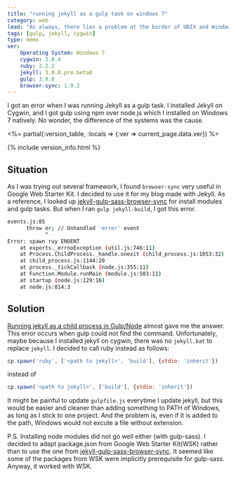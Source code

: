 ```yaml
---
title: "running jekyll as a gulp task on windows 7"
category: web
lead: "As always, there lies a problem at the border of UNIX and Windows."
tags: [gulp, jekyll, cygwin]
type: memo
ver:     
    Operating System: Windows 7
    cygwin: 2.0.4
    ruby: 2.2.2
    jekyll: 3.0.0.pre.beta8
    gulp: 3.9.0
    browser-sync: 1.9.2
---
```


I got an error when I was running Jekyll as a gulp task. I installed Jekyll on Cygwin, and I got gulp using npm over node.js which I installed on Windows 7 natively. No wonder, the difference of the systems was the cause.

<!-- more -->

<%= partial(:version_table, :locals => {:ver => current_page.data.ver}) %>

{% include version_info.html %}

## Situation
As I was trying out several framework, I found `browser-sync` very useful in Google Web Starter Kit. I decided to use it for my blog made with Jekyll. As a reference, I looked up [jekyll-gulp-sass-browser-sync](https://github.com/shakyShane/jekyll-gulp-sass-browser-sync) for install modules and gulp tasks. But when I ran `gulp jekyll-build`, I got this error.

```sh
events.js:85
      throw er; // Unhandled 'error' event
            ^
Error: spawn ruy ENOENT
    at exports._errnoException (util.js:746:11)
    at Process.ChildProcess._handle.onexit (child_process.js:1053:32)
    at child_process.js:1144:20
    at process._tickCallback (node.js:355:11)
    at Function.Module.runMain (module.js:503:11)
    at startup (node.js:129:16)
    at node.js:814:3
```

## Solution
[Running jekyll as a child process in Gulp/Node](http://stackoverflow.com/questions/21856861/running-jekyll-as-a-child-process-in-gulp-node) almost gave me the answer. This error occurs when gulp could not find the command. Unfortunately, maybe because I installed jekyll on cygwin, there was no `jekyll.bat` to replace `jekyll`. I decided to call ruby instead as follows:

```javascript
cp.spawn('ruby', ['<path to jekyll>', 'build'], {stdio: 'inherit'})
```

instead of

```js
cp.spawn('<path to jekyll>', ['build'], {stdio: 'inherit'})
```

It might be painful to update `gulpfile.js` everytime I update jekyll, but this would be easier and cleaner than adding something to PATH of Windows, as long as I stick to one project. And the problem is, even if it is added to the path, Windows would not excute a file without extension.

P.S. Installing node modules did not go well either (with gulp-sass). I decided to adapt package.json from Google Web Starter Kit(WSK) rather than to use the one from [jekyll-gulp-sass-browser-sync](https://github.com/shakyShane/jekyll-gulp-sass-browser-sync). It seemed like some of the packages from WSK were implicitly prerequisite for gulp-sass. Anyway, it worked with WSK.

